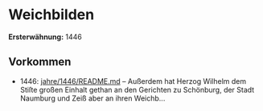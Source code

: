 # Weichbilden

**Ersterwähnung:** 1446

## Vorkommen
- 1446: [jahre/1446/README.md](../jahre/1446/README.md) – Außerdem hat Herzog Wilhelm dem Stiſte großen
Einhalt gethan an den Gerichten zu Schönburg, der
Stadt Naumburg und Zeiß aber an ihren Weichb...
